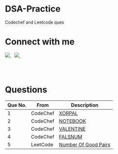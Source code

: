 # DSA-Practice
Codechef and Leetcode ques


# Connect with me

<a href="https://twitter.com/Maanas2471">
    <img src="https://www.vectorlogo.zone/logos/twitter/twitter-ar21.svg"/>
</a>&ensp;
<a href="https://www.linkedin.com/in/maanas-g-6b2141120/">
    <img src="https://www.vectorlogo.zone/logos/linkedin/linkedin-ar21.svg"/>
</a>&ensp;

</br></br>

# Questions

| Que No. | From | Description |
| ---     | ---  | ---         |     
| 1 | CodeChef | [XORPAL](https://www.codechef.com/FEB222C/problems/XORPAL/) |
| 2 | CodeChef | [NOTEBOOK](https://www.codechef.com/problems/NOTEBOOK) |
| 3 | CodeChef | [VALENTINE](https://www.codechef.com/problems/VALENTINE) |
| 4 | CodeChef | [FALSNUM](https://www.codechef.com/problems/FALSNUM) |
| 5 | LeetCode | [Number Of Good Pairs](https://leetcode.com/problems/number-of-good-pairs/) |
